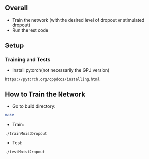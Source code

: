 
## Overall

* Train the network (with the desired level of dropout or stimulated dropout)
* Run the test code

## Setup

### Training and Tests

* Install pytorch(not necessarily the GPU version)

```sh
https://pytorch.org/cppdocs/installing.html
```


## How to Train the Network
* Go to build directory:

```sh
make
```
* Train:

```sh
./trainMnistDropout
```
* Test:
```sh
./testMnistDropout
```

